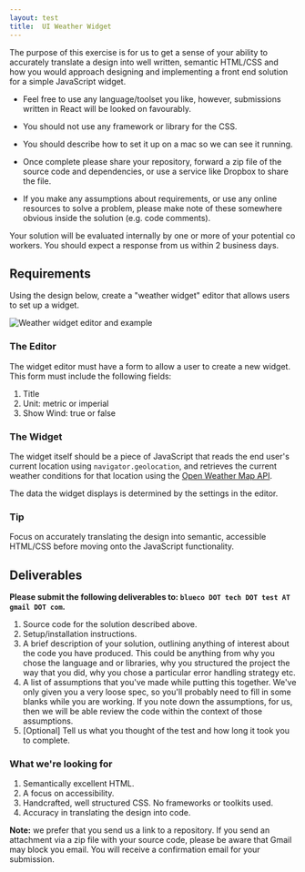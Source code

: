 ```yaml
---
layout: test
title:  UI Weather Widget
---
```

The purpose of this exercise is for us to get a sense of your ability to accurately translate a design into well written, semantic HTML/CSS and how you would approach designing and implementing a front end solution for a simple JavaScript widget.


* Feel free to use any language/toolset you like, however, submissions written in React will be looked on favourably. 

* You should not use any framework or library for the CSS. 

* You should describe how to set it up on a mac so we can see it running.

* Once complete please share your repository, forward a zip file of the source code and dependencies, or use a service like Dropbox to share the file.

* If you make any assumptions about requirements, or use any online resources to solve a problem, please make note of these somewhere obvious inside the solution (e.g. code comments).

Your solution will be evaluated internally by one or more of your potential co workers. You should expect a response from us within 2 business days.

## Requirements

Using the design below, create a "weather widget" editor that allows users to set up a widget.

![Weather widget editor and example](../../img/weather-widget-01.png "Weather widget editor and example")

### The Editor

The widget editor must have a form to allow a user to create a new widget. This form must include the following fields:

1.	Title
1.	Unit: metric or imperial
1.	Show Wind: true or false

### The Widget

The widget itself should be a piece of JavaScript that reads the end user's current location using `navigator.geolocation`, and retrieves the current weather conditions for that location using the [Open Weather Map API](http://openweathermap.org/current). 

The data the widget displays is determined by the settings in the editor.

### Tip
Focus on accurately translating the design into semantic, accessible HTML/CSS before moving onto the JavaScript functionality.

## Deliverables

**Please submit the following deliverables to: `blueco DOT tech DOT test AT gmail DOT com`.**

1. Source code for the solution described above.
1. Setup/installation instructions.
1. A brief description of your solution, outlining anything of interest about the code you have produced. This could be anything from why you chose the language and or libraries, why you structured the project the way that you did, why you chose a particular error handling strategy etc.
1. A list of assumptions that you've made while putting this together. We've only given you a very loose spec, so you'll probably need to fill in some blanks while you are working. If you note down the assumptions, for us, then we will be able review the code within the context of those assumptions.
1. [Optional] Tell us what you thought of the test and how long it took you to complete.

### What we're looking for
1. Semantically excellent HTML.
1. A focus on accessibility.
1. Handcrafted, well structured CSS. No frameworks or toolkits used.
1. Accuracy in translating the design into code.

**Note:** we prefer that you send us a link to a repository. If you send an attachment via a zip file with your source code, please be aware that Gmail may block you email. You will receive a confirmation email for your submission.